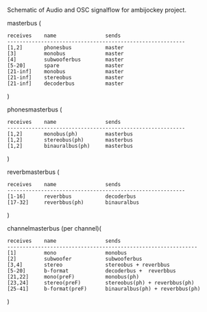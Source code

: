 Schematic of Audio and OSC signalflow for ambijockey project.

masterbus (

    receives    name                sends           
    ----------------------------------------------------------
    [1,2]       phonesbus           master
    [3]         monobus             master
    [4]         subwooferbus        master    
    [5-20]      spare               master
    [21-inf]    monobus             master
    [21-inf]    stereobus           master
    [21-inf]    decoderbus          master
)

phonesmasterbus (

    receives    name                sends           
    ----------------------------------------------------------
    [1,2]       monobus(ph)         masterbus
    [1,2]       stereobus(ph)       masterbus
    [1,2]       binauralbus(ph)     masterbus
)

reverbmasterbus (

    receives    name                sends           
    ----------------------------------------------------------
    [1-16]      reverbbus           decoderbus
    [17-32]     reverbbus(ph)       binauralbus
)

channelmasterbus (per channel)(

    receives    name                sends
    --------------------------------------------------------------
    [1]         mono                monobus
    [2]         subwoofer           subwooferbus
    [3,4]       stereo              stereobus + reverbbus
    [5-20]      b-format            decoderbus +  reverbbus
    [21,22]     mono(preF)          monobus(ph)
    [23,24]     stereo(preF)        stereobus(ph) + reverbbus(ph)
    [25-41]     b-format(preF)      binauralbus(ph) + reverbbus(ph)
)
